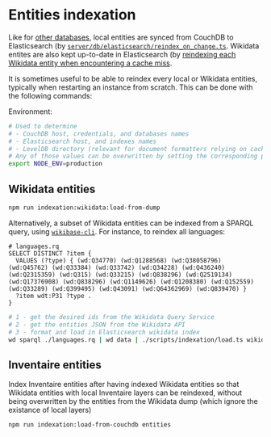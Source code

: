 # Entities indexation

Like for [other databases](../administration/indexation.md), local entities are synced from CouchDB to Elasticsearch (by [`server/db/elasticsearch/reindex_on_change.ts`](https://git.inventaire.io/inventaire/tree/main/server/db/elasticsearch/reindex_on_change.ts). Wikidata entites are also kept up-to-date in Elasticsearch (by [reindexing each Wikidata entity when encountering a cache miss](https://git.inventaire.io/inventaire/blob/19fecd3/server/controllers/entities/lib/get_wikidata_enriched_entities.ts).

It is sometimes useful to be able to reindex every local or Wikidata entities, typically when restarting an instance from scratch. This can be done with the following commands:

Environment:
```sh
# Used to determine
# - CouchDB host, credentials, and databases names
# - Elasticsearch host, and indexes names
# - LevelDB directory (relevant for document formatters relying on cached values)
# Any of those values can be overwritten by setting the corresponding parameter in config/local.cjs
export NODE_ENV=production
```

## Wikidata entities
```sh
npm run indexation:wikidata:load-from-dump
```

Alternatively, a subset of Wikidata entities can be indexed from a SPARQL query, using [`wikibase-cli`](https://github.com/maxlath/wikibase-cli). For instance, to reindex all languages:

```sparql
# languages.rq
SELECT DISTINCT ?item {
  VALUES (?type) { (wd:Q34770) (wd:Q1288568) (wd:Q38058796) (wd:Q45762) (wd:Q33384) (wd:Q33742) (wd:Q34228) (wd:Q436240) (wd:Q2315359) (wd:Q315) (wd:Q33215) (wd:Q838296) (wd:Q2519134) (wd:Q17376908) (wd:Q838296) (wd:Q1149626) (wd:Q1208380) (wd:Q152559) (wd:Q33289) (wd:Q399495) (wd:Q43091) (wd:Q64362969) (wd:Q839470) }
  ?item wdt:P31 ?type .
}
```

```sh
# 1 - get the desired ids from the Wikidata Query Service
# 2 - get the entities JSON from the Wikidata API
# 3 - format and load in Elasticsearch wikidata index
wd sparql ./languages.rq | wd data | ./scripts/indexation/load.ts wikidata
```

## Inventaire entities
Index Inventaire entities after having indexed Wikidata entities so that Wikidata entities with local Inventaire layers can be reindexed, without being overwritten by the entities from the Wikidata dump (which ignore the existance of local layers)
```sh
npm run indexation:load-from-couchdb entities
```
